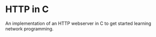 # HTTP in C
An implementation of an HTTP webserver in C to get started learning network programming.
